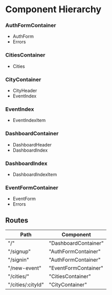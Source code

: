 # Component Hierarchy

### AuthFormContainer
 - AuthForm
 - Errors

### CitiesContainer
 - Cities

### CityContainer
 - CityHeader
 - EventIndex

### EventIndex
  - EventIndexItem

### DashboardContainer
  - DashboardHeader
  - DashboardIndex

### DashboardIndex
  - DashboardIndexItem

### EventFormContainer
  - EventForm
  - Errors

  ## Routes

  |Path                        | Component              |
  |----------------------------|------------------------|
  | "/"                        | "DashboardContainer" |
  | "/signup"                  | "AuthFormContainer" |
  | "/signin"                  | "AuthFormContainer" |
  | "/new-event"               | "EventFormContainer" |
  | "/cities/"                 | "CitiesContainer" |
  | "/cities/:cityId"          | "CityContainer" |
